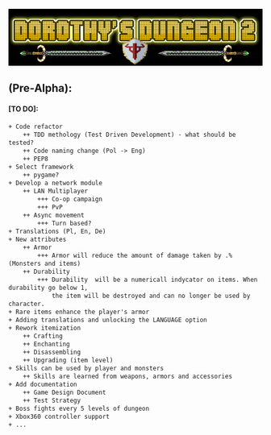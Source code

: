 
![Logo](https://github.com/zutmkr/Studia/blob/master/praca_mag/static/coollogo_com-7011398.png)


## (Pre-Alpha):
####    [TO DO]:
    + Code refactor
        ++ TDD methology (Test Driven Development) - what should be tested?
        ++ Code naming change (Pol -> Eng)
        ++ PEP8
    + Select framework
        ++ pygame?
    + Develop a network module
        ++ LAN Multiplayer
            +++ Co-op campaign
            +++ PvP
        ++ Async movement
            +++ Turn based?
    + Translations (Pl, En, De) 
    + New attributes
        ++ Armor
            +++ Armor will reduce the amount of damage taken by .% (Monsters and items)
        ++ Durability
            +++ Durability  will be a numericall indycator on items. When durability go below 1,
                the item will be destroyed and can no longer be used by character.
    + Rare items enhance the player's armor 
    + Adding translations and unlocking the LANGUAGE option 
    + Rework itemization
        ++ Crafting
        ++ Enchanting
        ++ Disassembling
        ++ Upgrading (item level)
    + Skills can be used by player and monsters
        ++ Skills are learned from weapons, armors and accessories
    + Add documentation
        ++ Game Design Document
        ++ Test Strategy
    + Boss fights every 5 levels of dungeon
    + Xbox360 controller support
    + ...
